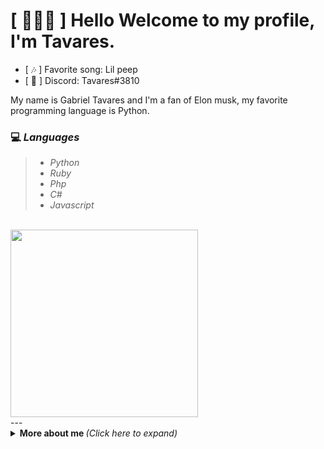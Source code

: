 # [ 👨🏻‍💻 ] Hello Welcome to my profile, I'm Tavares.


- [ 🎶 ] Favorite song: Lil peep
- [ 💬 ] Discord: Tavares#3810


My name is Gabriel Tavares and I'm a fan of Elon musk, my favorite programming language is Python.

<h3>💻 <em>Languages</em></h3>
<blockquote>
  <ul>
    <li><em>Python</em></li>
    <li><em>Ruby</em></li>
    <li><em>Php</em></li>
    <li><em>C#</em></li>
    <li><em>Javascript</em></li>
  </ul>
</blockquote>

<br>

<img src="https://media.giphy.com/media/3oEjHWpiVIOGXT5l9m/giphy.gif" width="300">

</br>
---

<details>
  <summary> <b> More about me </b> <i>(Click here to expand)</i> </summary>
  <br>
  
  <a href="https://github.com/anuraghazra/github-readme-stats">
    <img align="center" src="https://github-readme-stats.vercel.app/api?username=GabrielTavares&show_icons=true&count_private=true&theme=radical&hide=issues" />
  </a>
  
---
  
  <p>
    <a href="https://github.com/ryo-ma/github-profile-trophy" align="center">
      <img align="center" src="https://github-profile-trophy.vercel.app/?theme=dracula&margin-w=8&column=6&username=Kiny-Kiny" alt="Trophies" />
    </a>
  </p>
